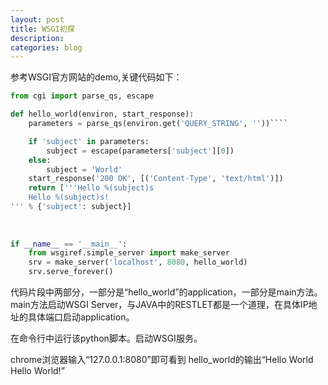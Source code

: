 ```yaml
---
layout: post
title: WSGI初探
description:
categories: blog
---
```



参考WSGI官方网站的demo,关键代码如下：

```python	
from cgi import parse_qs, escape

def hello_world(environ, start_response):
    parameters = parse_qs(environ.get('QUERY_STRING', ''))````

    if 'subject' in parameters:
        subject = escape(parameters['subject'][0])
    else:
        subject = 'World'
    start_response('200 OK', [('Content-Type', 'text/html')])
    return ['''Hello %(subject)s
    Hello %(subject)s!
''' % {'subject': subject}]
    
    
    
if __name__ == '__main__':
    from wsgiref.simple_server import make_server
    srv = make_server('localhost', 8080, hello_world)
    srv.serve_forever()
```



代码片段中两部分，一部分是“hello_world”的application，一部分是main方法。
main方法启动WSGI Server，与JAVA中的RESTLET都是一个道理，在具体IP地址的具体端口启动application。


在命令行中运行该python脚本。启动WSGI服务。


chrome浏览器输入“127.0.0.1:8080”即可看到 hello_world的输出“Hello World Hello World!”
